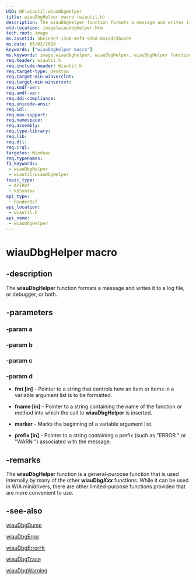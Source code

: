```yaml
---
UID: NF:wiautil.wiauDbgHelper
title: wiauDbgHelper macro (wiautil.h)
description: The wiauDbgHelper function formats a message and writes it to a log file, or debugger, or both.
old-location: image\wiaudbghelper.htm
tech.root: image
ms.assetid: 5be1ede7-13a0-4ef4-93bd-8a1adc5baa9e
ms.date: 05/03/2018
keywords: ["wiauDbgHelper macro"]
ms.keywords: image.wiaudbghelper, wiauDbgHelper, wiauDbgHelper function [Imaging Devices], wiauFncs_be2f3b11-e1a0-4728-856e-ce686344f166.xml, wiautil/wiauDbgHelper
req.header: wiautil.h
req.include-header: Wiautil.h
req.target-type: Desktop
req.target-min-winverclnt: 
req.target-min-winversvr: 
req.kmdf-ver: 
req.umdf-ver: 
req.ddi-compliance: 
req.unicode-ansi: 
req.idl: 
req.max-support: 
req.namespace: 
req.assembly: 
req.type-library: 
req.lib: 
req.dll: 
req.irql: 
targetos: Windows
req.typenames: 
f1_keywords:
 - wiauDbgHelper
 - wiautil/wiauDbgHelper
topic_type:
 - APIRef
 - kbSyntax
api_type:
 - HeaderDef
api_location:
 - wiautil.h
api_name:
 - wiauDbgHelper
---
```


# wiauDbgHelper macro


## -description

The **wiauDbgHelper** function formats a message and writes it to a log file, or debugger, or both.

## -parameters

### -param a

### -param b

### -param c

### -param d

- **fmt [in]** - Pointer to a string that controls how an item or items in a variable argument list is to be formatted.

- **fname [in]** - Pointer to a string containing the name of the function or method into which the call to **wiauDbgHelper** is inserted.

- **marker** - Marks the beginning of a variable argument list.

- **prefix [in]** - Pointer to a string containing a prefix (such as "ERROR " or "WARN ") associated with the message.

## -remarks

The **wiauDbgHelper** function is a general-purpose function that is used internally by many of the other **wiauDbg*Xxx*** functions. While it can be used in WIA minidrivers, there are other limited-purpose functions provided that are more convenient to use.

## -see-also

[wiauDbgDump](./nf-wiautil-wiaudbgdump.md)

[wiauDbgError](./nf-wiautil-wiaudbgerror.md)

[wiauDbgErrorHr](./nf-wiautil-wiaudbgerrorhr.md)

[wiauDbgTrace](./nf-wiautil-wiaudbgtrace.md)

[wiauDbgWarning](./nf-wiautil-wiaudbgwarning.md)